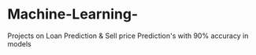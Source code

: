 # Machine-Learning-
Projects on Loan Prediction &amp; Sell price Prediction's with 90% accuracy in models

